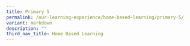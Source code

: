 ```yaml
---
title: Primary 5
permalink: /our-learning-experience/home-based-learning/primary-5/
variant: markdown
description: ""
third_nav_title: Home Based Learning
---
```

<p></p>